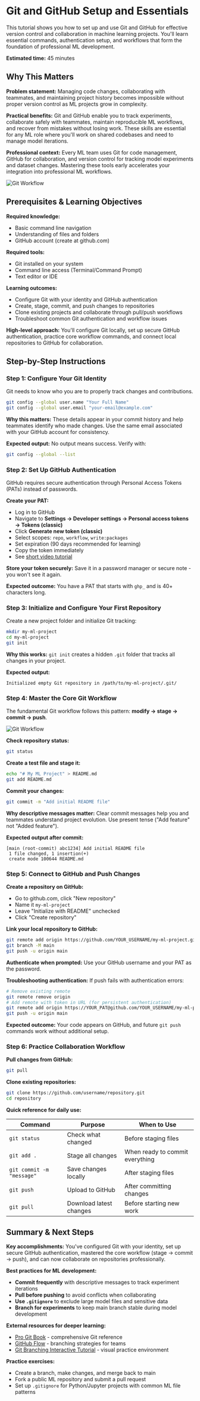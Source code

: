 # Git and GitHub Setup and Essentials

This tutorial shows you how to set up and use Git and GitHub for effective version control and collaboration in machine learning projects. You'll learn essential commands, authentication setup, and workflows that form the foundation of professional ML development. 

**Estimated time:** 45 minutes

## Why This Matters

**Problem statement:** Managing code changes, collaborating with teammates, and maintaining project history becomes impossible without proper version control as ML projects grow in complexity.

**Practical benefits:** Git and GitHub enable you to track experiments, collaborate safely with teammates, maintain reproducible ML workflows, and recover from mistakes without losing work. These skills are essential for any ML role where you'll work on shared codebases and need to manage model iterations.

**Professional context:** Every ML team uses Git for code management, GitHub for collaboration, and version control for tracking model experiments and dataset changes. Mastering these tools early accelerates your integration into professional ML workflows.

![Git Workflow](../../imgs/git.png)


## Prerequisites & Learning Objectives

**Required knowledge:**
- Basic command line navigation
- Understanding of files and folders
- GitHub account (create at github.com)

**Required tools:**
- Git installed on your system
- Command line access (Terminal/Command Prompt)
- Text editor or IDE

**Learning outcomes:**
- Configure Git with your identity and GitHub authentication
- Create, stage, commit, and push changes to repositories
- Clone existing projects and collaborate through pull/push workflows
- Troubleshoot common Git authentication and workflow issues

**High-level approach:** You'll configure Git locally, set up secure GitHub authentication, practice core workflow commands, and connect local repositories to GitHub for collaboration.

## Step-by-Step Instructions

### Step 1: Configure Your Git Identity

Git needs to know who you are to properly track changes and contributions.

```bash
git config --global user.name "Your Full Name"
git config --global user.email "your-email@example.com"
```

**Why this matters:** These details appear in your commit history and help teammates identify who made changes. Use the same email associated with your GitHub account for consistency.

**Expected output:** No output means success. Verify with:
```bash
git config --global --list
```

### Step 2: Set Up GitHub Authentication

GitHub requires secure authentication through Personal Access Tokens (PATs) instead of passwords.

**Create your PAT:**
- Log in to GitHub
- Navigate to **Settings → Developer settings → Personal access tokens → Tokens (classic)**
- Click **Generate new token (classic)**
- Select scopes: `repo`, `workflow`, `write:packages`
- Set expiration (90 days recommended for learning)
- Copy the token immediately
- See [short video tutorial](https://www.youtube.com/watch?v=0C-B6bFuQYU)

**Store your token securely:** Save it in a password manager or secure note - you won't see it again.

**Expected outcome:** You have a PAT that starts with `ghp_` and is 40+ characters long.

### Step 3: Initialize and Configure Your First Repository

Create a new project folder and initialize Git tracking:

```bash
mkdir my-ml-project
cd my-ml-project
git init
```

**Why this works:** `git init` creates a hidden `.git` folder that tracks all changes in your project.

**Expected output:**
```
Initialized empty Git repository in /path/to/my-ml-project/.git/
```

### Step 4: Master the Core Git Workflow

The fundamental Git workflow follows this pattern: **modify → stage → commit → push**.

![Git Workflow](https://miro.medium.com/v2/1*W1LPtxxrJ0J1cq_Pv_OWbQ.png)


**Check repository status:**
```bash
git status
```

**Create a test file and stage it:**
```bash
echo "# My ML Project" > README.md
git add README.md
```

**Commit your changes:**
```bash
git commit -m "Add initial README file"
```

**Why descriptive messages matter:** Clear commit messages help you and teammates understand project evolution. Use present tense ("Add feature" not "Added feature").

**Expected output after commit:**
```
[main (root-commit) abc1234] Add initial README file
 1 file changed, 1 insertion(+)
 create mode 100644 README.md
```

### Step 5: Connect to GitHub and Push Changes

**Create a repository on GitHub:**
- Go to github.com, click "New repository"
- Name it `my-ml-project`
- Leave "Initialize with README" unchecked
- Click "Create repository"

**Link your local repository to GitHub:**
```bash
git remote add origin https://github.com/YOUR_USERNAME/my-ml-project.git
git branch -M main
git push -u origin main
```

**Authenticate when prompted:** Use your GitHub username and your PAT as the password.

**Troubleshooting authentication:** If push fails with authentication errors:
```bash
# Remove existing remote
git remote remove origin
# Add remote with token in URL (for persistent authentication)
git remote add origin https://YOUR_PAT@github.com/YOUR_USERNAME/my-ml-project.git
git push -u origin main
```

**Expected outcome:** Your code appears on GitHub, and future `git push` commands work without additional setup.

### Step 6: Practice Collaboration Workflow

**Pull changes from GitHub:**
```bash
git pull
```

**Clone existing repositories:**
```bash
git clone https://github.com/username/repository.git
cd repository
```

**Quick reference for daily use:**

| Command | Purpose | When to Use |
|---------|---------|-------------|
| `git status` | Check what changed | Before staging files |
| `git add .` | Stage all changes | When ready to commit everything |
| `git commit -m "message"` | Save changes locally | After staging files |
| `git push` | Upload to GitHub | After committing changes |
| `git pull` | Download latest changes | Before starting new work |

## Summary & Next Steps

**Key accomplishments:** You've configured Git with your identity, set up secure GitHub authentication, mastered the core workflow (stage → commit → push), and can now collaborate on repositories professionally.

**Best practices for ML development:**
- **Commit frequently** with descriptive messages to track experiment iterations
- **Pull before pushing** to avoid conflicts when collaborating  
- **Use `.gitignore`** to exclude large model files and sensitive data
- **Branch for experiments** to keep main branch stable during model development


**External resources for deeper learning:**
- [Pro Git Book](https://git-scm.com/book) - comprehensive Git reference
- [GitHub Flow](https://guides.github.com/introduction/flow/) - branching strategies for teams  
- [Git Branching Interactive Tutorial](https://learngitbranching.js.org/) - visual practice environment

**Practice exercises:**
- Create a branch, make changes, and merge back to main
- Fork a public ML repository and submit a pull request
- Set up `.gitignore` for Python/Jupyter projects with common ML file patterns
